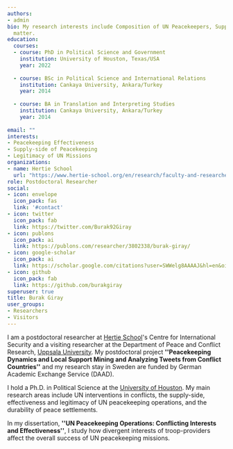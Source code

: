 ```yaml
---
authors:
- admin
bio: My research interests include Composition of UN Peacekeepers, Supply-side of Peacekeeping, Peace Settlements
  matter.
education:
  courses:
  - course: PhD in Political Science and Government
    institution: University of Houston, Texas/USA
    year: 2022
    
  - course: BSc in Political Science and International Relations
    institution: Cankaya University, Ankara/Turkey
    year: 2014
    
  - course: BA in Translation and Interpreting Studies
    institution: Cankaya University, Ankara/Turkey
    year: 2014
    
email: ""
interests:
- Peacekeeping Effectiveness
- Supply-side of Peacekeeping
- Legitimacy of UN Missions
organizations:
- name: Hertie School
  url: "https://www.hertie-school.org/en/research/faculty-and-researchers/profile/person/giray"
role: Postdoctoral Researcher
social:
- icon: envelope
  icon_pack: fas
  link: '#contact'
- icon: twitter
  icon_pack: fab
  link: https://twitter.com/Burak92Giray
- icon: publons
  icon_pack: ai
  link: https://publons.com/researcher/3802338/burak-giray/
- icon: google-scholar
  icon_pack: ai
  link: https://scholar.google.com/citations?user=SWWelg8AAAAJ&hl=en&oi=sra
- icon: github
  icon_pack: fab
  link: https://github.com/burakgiray
superuser: true
title: Burak Giray
user_groups:
- Researchers
- Visitors
---
```





I am a postdoctoral researcher at [Hertie School](https://www.hertie-school.org/en/research/faculty-and-researchers/profile/person/giray)'s Centre for International Security and a visiting researcher at the Department of Peace and Conflict Research, [Uppsala University](https://www.katalog.uu.se/profile/?id=N23-371). My postdoctoral project **''Peacekeeping Dynamics and Local Support Mining and Analyzing Tweets from Conflict Countries''** and my research stay in Sweden are funded by German Academic Exchange Service (DAAD). 

I hold a Ph.D. in Political Science at the [University of Houston](https://www.uh.edu/class/political-science/graduate/job-candidates/). My main research areas include UN interventions in conflicts, the supply-side, effectiveness and legitimacy of UN peacekeeping operations, and the durability of peace settlements. 

In my dissertation, **''UN Peacekeeping Operations: Conflicting Interests and Effectiveness''**, I study how divergent interests of troop-providers affect the overall success of UN peacekeeping missions.




